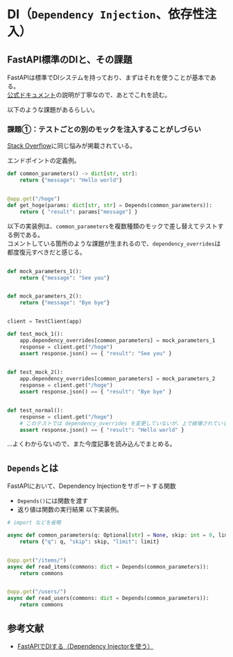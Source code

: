 # DI（`Dependency Injection`、依存性注入）

## FastAPI標準のDIと、その課題
FastAPIは標準でDIシステムを持っており、まずはそれを使うことが基本である。<br />
[公式ドキュメント](https://fastapi.tiangolo.com/tutorial/dependencies/)の説明が丁寧なので、あとでこれを読む。<br />

以下のような課題があるらしい。<br />

### 課題①：テストごとの別のモックを注入することがしづらい
[Stack Overflow](https://stackoverflow.com/questions/65259085/best-way-to-override-fastapi-dependencies-for-testing-with-a-different-dependenc)に同じ悩みが掲載されている。<br />


エンドポイントの定義例。<br />

```python
def common_parameters() -> dict[str, str]:
    return {"message": "Hello world"}


@app.get("/hoge")
def get_hoge(params: dict[str, str] = Depends(common_parameters)):
    return { "result": params["message"] }

```

以下の実装例は、`common_parameters`を複数種類のモックで差し替えてテストする例である。<br />
コメントしている箇所のような課題が生まれるので、`dependency_overrides`は都度復元すべきだと感じる。<br />


```python

def mock_parameters_1():
    return {"message": "See you"}


def mock_parameters_2():
    return {"message": "Bye bye"}    


client = TestClient(app)

def test_mock_1():
    app.dependency_overrides[common_parameters] = mock_parameters_1
    response = client.get("/hoge")
    assert response.json() == { "result": "See you" }
    

def test_mock_2():
    app.dependency_overrides[common_parameters] = mock_parameters_2
    response = client.get("/hoge")
    assert response.json() == { "result": "Bye bye" }


def test_normal():
    response = client.get("/hoge")
    # このテストでは dependency_overrides を変更していないが、上で破壊されているので失敗する
    assert response.json() == { "result": "Hello world" }

```
...よくわからないので、また今度記事を読み込んでまとめる。<br />

## `Depends`とは
FastAPIにおいて、Dependency Injectionをサポートする関数
- `Depends()`には関数を渡す
- 返り値は関数の実行結果
以下実装例。<br />

```python
# import などを省略

async def common_parameters(q: Optional[str] = None, skip: int = 0, limit: int = 100):
    return {"q": q, "skip": skip, "limit": limit}


@app.get("/items/")
async def read_items(commons: dict = Depends(common_parameters)):
    return commons


@app.get("/users/")
async def read_users(commons: dict = Depends(common_parameters)):
    return commons

```

## 参考文献
- [FastAPIでDIする（Dependency Injectorを使う）](https://zenn.dev/shimat/articles/4be773f427c502)
